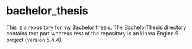 # bachelor_thesis
 
This is a repository for my Bachelor thesis.
The BachelorThesis directory contains text part whereas rest of the repository is an Unrea Engine 5 project (version 5.4.4).

